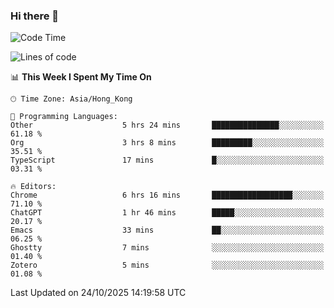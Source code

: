 ### Hi there 👋

<!--
**nicehiro/nicehiro** is a ✨ _special_ ✨ repository because its `README.md` (this file) appears on your GitHub profile.

Here are some ideas to get you started:

- 🔭 I’m currently working on ...
- 🌱 I’m currently learning ...
- 👯 I’m looking to collaborate on ...
- 🤔 I’m looking for help with ...
- 💬 Ask me about ...
- 📫 How to reach me: ...
- 😄 Pronouns: ...
- ⚡ Fun fact: ...
-->

<!--START_SECTION:waka-->
![Code Time](http://img.shields.io/badge/Code%20Time-1%2C171%20hrs%2026%20mins-blue)

![Lines of code](https://img.shields.io/badge/From%20Hello%20World%20I%27ve%20Written-1.9%20million%20lines%20of%20code-blue)

📊 **This Week I Spent My Time On** 

```text
🕑︎ Time Zone: Asia/Hong_Kong

💬 Programming Languages: 
Other                    5 hrs 24 mins       ███████████████░░░░░░░░░░   61.18 % 
Org                      3 hrs 8 mins        █████████░░░░░░░░░░░░░░░░   35.51 % 
TypeScript               17 mins             █░░░░░░░░░░░░░░░░░░░░░░░░   03.31 % 

🔥 Editors: 
Chrome                   6 hrs 16 mins       ██████████████████░░░░░░░   71.10 % 
ChatGPT                  1 hr 46 mins        █████░░░░░░░░░░░░░░░░░░░░   20.17 % 
Emacs                    33 mins             ██░░░░░░░░░░░░░░░░░░░░░░░   06.25 % 
Ghostty                  7 mins              ░░░░░░░░░░░░░░░░░░░░░░░░░   01.40 % 
Zotero                   5 mins              ░░░░░░░░░░░░░░░░░░░░░░░░░   01.08 % 
```


 Last Updated on 24/10/2025 14:19:58 UTC
<!--END_SECTION:waka-->
